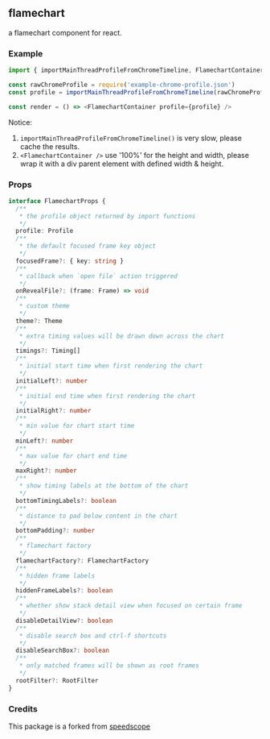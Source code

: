 ## flamechart

a flamechart component for react.

### Example

```js
import { importMainThreadProfileFromChromeTimeline, FlamechartContainer } from '@perfsee/flamechart'

const rawChromeProfile = require('example-chrome-profile.json')
const profile = importMainThreadProfileFromChromeTimeline(rawChromeProfile)

const render = () => <FlamechartContainer profile={profile} />
```

Notice:

1. `importMainThreadProfileFromChromeTimeline()` is very slow, please cache the results.
2. `<FlamechartContainer />` use '100%' for the height and width, please wrap it with a div parent element with defined width & height.

### Props

```ts
interface FlamechartProps {
  /**
   * the profile object returned by import functions
   */
  profile: Profile
  /**
   * the default focused frame key object
   */
  focusedFrame?: { key: string }
  /**
   * callback when `open file` action triggered
   */
  onRevealFile?: (frame: Frame) => void
  /**
   * custom theme
   */
  theme?: Theme
  /**
   * extra timing values will be drawn down across the chart
   */
  timings?: Timing[]
  /**
   * initial start time when first rendering the chart
   */
  initialLeft?: number
  /**
   * initial end time when first rendering the chart
   */
  initialRight?: number
  /**
   * min value for chart start time
   */
  minLeft?: number
  /**
   * max value for chart end time
   */
  maxRight?: number
  /**
   * show timing labels at the bottom of the chart
   */
  bottomTimingLabels?: boolean
  /**
   * distance to pad below content in the chart
   */
  bottomPadding?: number
  /**
   * flamechart factory
   */
  flamechartFactory?: FlamechartFactory
  /**
   * hidden frame labels
   */
  hiddenFrameLabels?: boolean
  /**
   * whether show stack detail view when focused on certain frame
   */
  disableDetailView?: boolean
  /**
   * disable search box and ctrl-f shortcuts
   */
  disableSearchBox?: boolean
  /**
   * only matched frames will be shown as root frames
   */
  rootFilter?: RootFilter
}
```

### Credits

This package is a forked from [speedscope](https://github.com/jlfwong/speedscope)

